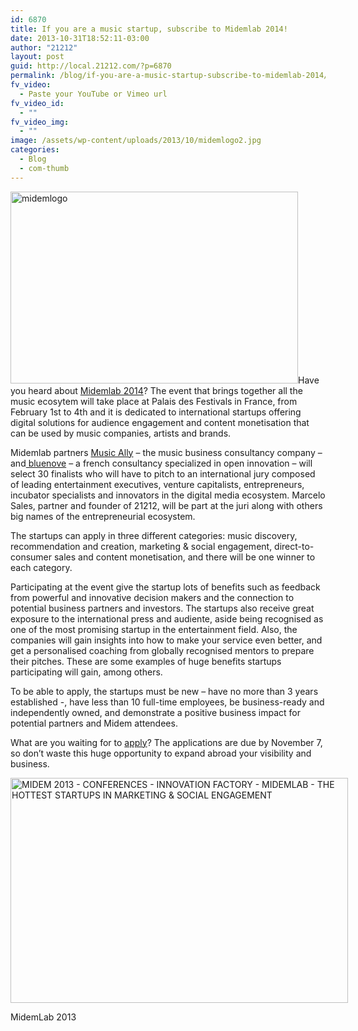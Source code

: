 ```yaml
---
id: 6870
title: If you are a music startup, subscribe to Midemlab 2014!
date: 2013-10-31T18:52:11-03:00
author: "21212"
layout: post
guid: http://local.21212.com/?p=6870
permalink: /blog/if-you-are-a-music-startup-subscribe-to-midemlab-2014/
fv_video:
  - Paste your YouTube or Vimeo url
fv_video_id:
  - ""
fv_video_img:
  - ""
image: /assets/wp-content/uploads/2013/10/midemlogo2.jpg
categories:
  - Blog
  - com-thumb
---
```

<p dir="ltr">
  <a href="http://local.21212.com/assets/wp-content/uploads/2013/10/midemlogo.jpeg"><img class="aligncenter size-full wp-image-6872" alt="midemlogo" src="{{ site.url }}/assets/wp-content/uploads/2013/10/midemlogo.jpeg" width="460" height="307" srcset="{{ site.url }}/assets/wp-content/uploads/2013/10/midemlogo.jpeg 460w, {{ site.url }}/assets/wp-content/uploads/2013/10/midemlogo-300x200.jpeg 300w" sizes="(max-width: 460px) 100vw, 460px" /></a>Have you heard about <a href="http://www.midem.com/programme/">Midemlab 2014</a>? The event that brings together all the music ecosytem will take place at Palais des Festivals in France, from February 1st to 4th and it is dedicated to international startups offering digital solutions for audience engagement and content monetisation that can be used by music companies, artists and brands.
</p>

<p dir="ltr">
  Midemlab partners <a href="http://musically.com/">Music Ally</a> &#8211; the music business consultancy company &#8211; and<a href="http://www.bluenove.com/"> bluenove</a> &#8211; a french consultancy specialized in open innovation &#8211; will select 30 finalists who will have to pitch to an international jury composed of leading entertainment executives, venture capitalists, entrepreneurs, incubator specialists and innovators in the digital media ecosystem. Marcelo Sales, partner and founder of 21212, will be part at the juri along with others big names of the entrepreneurial ecosystem.
</p>

<p dir="ltr">
  The startups can apply in three different categories: music discovery, recommendation and creation, marketing & social engagement, direct-to-consumer sales and content monetisation, and there will be one winner to each category.
</p>

<p dir="ltr">
  Participating at the event give the startup lots of benefits such as feedback from powerful and innovative decision makers and the connection to potential business partners and investors. The startups also receive great exposure to the international press and audiente, aside being recognised as one of the most promising startup in the entertainment field. Also, the companies will gain insights into how to make your service even better, and get a personalised coaching from globally recognised mentors to prepare their pitches. These are some examples of huge benefits startups participating will gain, among others.
</p>

<p dir="ltr">
  To be able to apply, the startups must be new &#8211; have no more than 3 years established -, have less than 10 full-time employees, be business-ready and independently owned, and demonstrate a positive business impact for potential partners and Midem attendees.
</p>

<p dir="ltr">
  What are you waiting for to <a href="http://bit.ly/1bWNTIX">apply</a>? The applications are due by November 7, so don&#8217;t waste this huge opportunity to expand abroad your visibility and business.
</p>

<div id="attachment_6871" style="width: 550px" class="wp-caption aligncenter">
  <a href="http://local.21212.com/assets/wp-content/uploads/2013/10/midem2.jpg"><img aria-describedby="caption-attachment-6871" class="size-full wp-image-6871 " alt="MIDEM 2013 - CONFERENCES - INNOVATION FACTORY - MIDEMLAB - THE HOTTEST STARTUPS IN MARKETING & SOCIAL ENGAGEMENT" src="{{ site.url }}/assets/wp-content/uploads/2013/10/midem2.jpg" width="540" height="360" srcset="{{ site.url }}/assets/wp-content/uploads/2013/10/midem2.jpg 540w, {{ site.url }}/assets/wp-content/uploads/2013/10/midem2-300x200.jpg 300w" sizes="(max-width: 540px) 100vw, 540px" /></a>

  <p id="caption-attachment-6871" class="wp-caption-text">
    MidemLab 2013
  </p>
</div>

&nbsp;